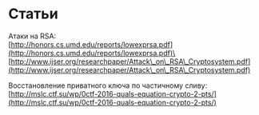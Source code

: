# Статьи

Атаки на RSA:\
[http://honors.cs.umd.edu/reports/lowexprsa.pdf](http://honors.cs.umd.edu/reports/lowexprsa.pdf)\
[http://www.ijser.org/researchpaper/Attack\_on\_RSA\_Cryptosystem.pdf](http://www.ijser.org/researchpaper/Attack\_on\_RSA\_Cryptosystem.pdf)

Восстановление приватного ключа по частичному сливу: [http://mslc.ctf.su/wp/0ctf-2016-quals-equation-crypto-2-pts/](http://mslc.ctf.su/wp/0ctf-2016-quals-equation-crypto-2-pts/)

